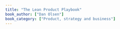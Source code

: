 ```yaml
---
title: "The Lean Product Playbook"
book_author: ["Dan Olsen"]
book_category: ["Product, strategy and business"]
---
```

